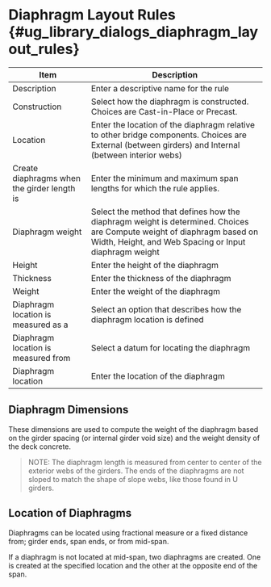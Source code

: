 Diaphragm Layout Rules {#ug_library_dialogs_diaphragm_layout_rules}
==============================================

Item | Description
----|---------
Description | Enter a descriptive name for the rule
Construction | Select how the diaphragm is constructed. Choices are Cast-in-Place or Precast.
Location | Enter the location of the diaphragm relative to other bridge components. Choices are External (between girders) and Internal (between interior webs)
Create diaphragms when the girder length is | Enter the minimum and maximum span lengths for which the rule applies.
Diaphragm weight | Select the method that defines how the diaphragm weight is determined. Choices are Compute weight of diaphragm based on Width, Height, and Web Spacing or Input diaphragm weight
Height | Enter the height of the diaphragm
Thickness | Enter the thickness of the diaphragm
Weight | Enter the weight of the diaphragm
Diaphragm location is measured as a | Select an option that describes how the diaphragm location is defined
Diaphragm location is measured from | Select a datum for locating the diaphragm
Diaphragm location | Enter the location of the diaphragm

Diaphragm Dimensions
--------------------
These dimensions are used to compute the weight of the diaphragm based on the girder spacing (or internal girder void size) and the weight density of the deck concrete.

> NOTE: The diaphragm length is measured from center to center of the exterior webs of the girders. The ends of the diaphragms are not sloped to match the shape of slope webs, like those found in U girders.

Location of Diaphragms 
-----------------------
Diaphragms can be located using fractional measure or a fixed distance from; girder ends, span ends, or from mid-span.

If a diaphragm is not located at mid-span, two diaphragms are created. One is created at the specified location and the other at the opposite end of the span.

